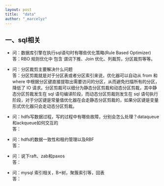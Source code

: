 ```yaml
---
layout: post
title:  "data"
author: "_marcelyz"
---
```


## 一、sql相关
- 问：数据库引擎在执行sql语句时有哪些优化策略(Rule Based Optimizer)<br/>
答：RBO 规则优化中 包含 谓词下推、Join 优化、列裁剪，分区裁剪等等。

- 问：分区裁剪主要解决什么问题<br/>
答：分区剪裁就是对于分区表或者分区索引来说，优化器可以自动从 from 和 where 中根据分区键直接提取出需要访问的分区，从而避免扫描所有的分区，降低了 IO 请求。分区剪裁可以细分为静态分区剪裁和动态分区剪裁，其中静态分区剪裁发生在 sql 语句编译阶段，而动态分区剪裁则发生在 sql 语句执行阶段，对于分区键是常量值优化器在会走静态分区剪裁的，如果分区键是变量形式优化器只会走动态分区剪裁。

- 问：hdfs写数据过程，写的过程中有哪些故障，分别会怎么处理？dataqueue和ackqueue如何交互的<br/>
答：

- 问：hdfs的数据一致性和租约管理以及RBF<br/>
答：

- 问：说下raft、zab和paxos<br/>
答：

- 问：mysql 索引相关，B+树，聚簇索引等，回表<br/>
答：